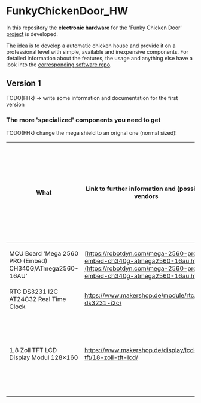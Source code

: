 # FunkyChickenDoor_HW
In this repository the **electronic hardware** for the 'Funky Chicken Door' [project](https://github.com/HoeckFlori/FunkyChickenDoor_SW) is developed.

The idea is to develop a automatic chicken house and provide it on a professional level with simple, available and inexpensive components. For detailed information about the features, the usage and anything else have a look into the [corresponding software repo](https://github.com/HoeckFlori/FunkyChickenDoor_SW).

## Version 1

TODO(FHk) -> write some information and documentation for the first version


### The more 'specialized' components you need to get 

TODO(FHk) change the mega shield to an orignal one (normal sized)!

| What | Link to further information and (possible) vendors | Detailed information | Realistic price (from a well-known auction platform with longer shipping time), mid 2020
|---|---| ---------| ---|
| MCU Board 'Mega 2560 PRO (Embed) CH340G/ATmega2560-16AU' | [https://robotdyn.com/mega-2560-pro-embed-ch340g-atmega2560-16au.html](https://robotdyn.com/mega-2560-pro-embed-ch340g-atmega2560-16au.html) |  <ul><li>[Dimensional drawing](https://robotdyn.com/pub/media/0G-00005641==MEGA-PRO-CH340GATmega2560/DOCS/DIM==0G-00005641==MEGA-PRO-CH340GATmega2560.pdf)</li><li>[Input and Output I/O diagram](https://robotdyn.com/pub/media/0G-00005641==MEGA-PRO-CH340GATmega2560/DOCS/PINOUT==0G-00005641==MEGA-PRO-CH340GATmega2560.pdf)</li><li>[Schematic](https://robotdyn.com/pub/media/0G-00005641==MEGA-PRO-CH340GATmega2560/DOCS/Schematic==0G-00005641==MEGA-PRO-CH340GATmega2560.pdf)</li></ul> | ~ 7,- €
| RTC DS3231 I2C AT24C32 Real Time Clock | https://www.makershop.de/module/rtc/rtc-ds3231-i2c/ | [Interface DS3231 Precision RTC Module with Arduino](https://lastminuteengineers.com/ds3231-rtc-arduino-tutorial/) | ~ 3,- €
| 1,8 Zoll TFT LCD Display Modul 128×160 | https://www.makershop.de/display/lcd-tft/18-zoll-tft-lcd/ | [1.8" Serial SPI 128x160 Color TFT LCD Module Display](https://www.openhacks.com/uploadsproductos/tutorial_display_tft.pdf), [https://learn.adafruit.com/1-8-tft-display/breakout-pinouts](https://learn.adafruit.com/1-8-tft-display/breakout-pinouts), [Arduino Tutorial: Making the KMR-1.8 SPI (TFT Display) work!](https://www.mschoeffler.de/2019/06/20/arduino-tutorial-making-the-kmr-1-8-spi-tft-display-work/) | ~ 5,-€